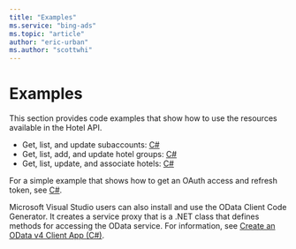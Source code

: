 ```yaml
---
title: "Examples"
ms.service: "bing-ads"
ms.topic: "article"
author: "eric-urban"
ms.author: "scottwhi"
---
```

# Examples
This section provides code examples that show how to use the resources available in the Hotel API.


* Get, list, and update subaccounts: [C#](../hotel-api/subaccount-csharp-example.md)
* Get, list, add, and update hotel groups: [C#](../hotel-api/hotel-group-csharp-example.md)
* Get, list, update, and associate hotels: [C#](../hotel-api/hotel-csharp-example.md)

For a simple example that shows how to get an OAuth access and refresh token, see [C#](../hotel-api/oauth-csharp-example.md).

Microsoft Visual Studio users can also install and use the OData Client Code Generator. It creates a service proxy that is a .NET class that defines methods for accessing the OData service. For information, see [Create an OData v4 Client App (C#)](https://docs.microsoft.com/aspnet/web-api/overview/odata-support-in-aspnet-web-api/odata-v4/create-an-odata-v4-client-app).
